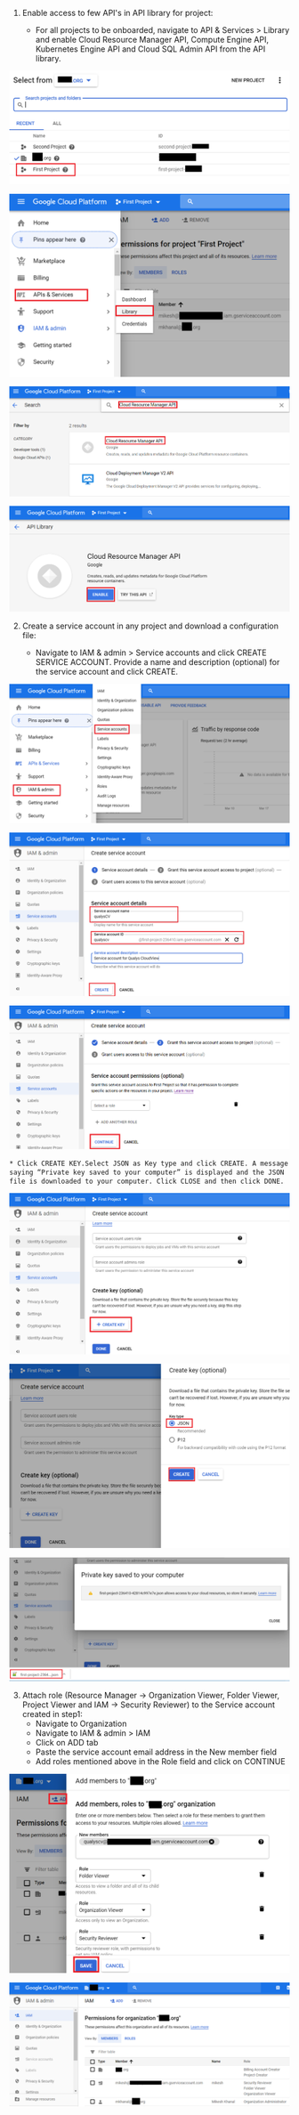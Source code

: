 1. Enable access to few API's in API library for project:

     * For all projects to be onboarded, navigate to API & Services > Library and enable Cloud Resource Manager API, Compute Engine API, Kubernetes Engine API and Cloud SQL Admin API from the API library.
     
![Image1](/example/images/1.png) 

![Image2](/example/images/2.png) 

![Image3](/example/images/3.png)

![Image4](/example/images/4.png)


2. Create a service account in any project and download a configuration file:

    * Navigate to IAM & admin > Service accounts and click CREATE SERVICE ACCOUNT. Provide a name and description (optional) for the service account and click CREATE. 
      
![Image5](/example/images/5.png)

![Image6](/example/images/6.png)

![Image7](/example/images/7.png)


    * Click CREATE KEY.Select JSON as Key type and click CREATE. A message saying “Private key saved to your computer” is displayed and the JSON file is downloaded to your computer. Click CLOSE and then click DONE. 
      
![Image8](/example/images/8.png)

![Image9](/example/images/9.png)

![Image10](/example/images/10.png)



3. Attach role (Resource Manager -> Organization Viewer, Folder Viewer, Project Viewer and    IAM -> Security Reviewer) to the Service account created in step1: 
      * Navigate to Organization 
      * Navigate to IAM & admin > IAM 
      * Click on ADD tab 
      * Paste the service account email address in the New member field 
      * Add roles mentioned above in the Role field and click on CONTINUE
      
![Image12](/example/images/12.png)

![Image11](/example/images/11.png)
